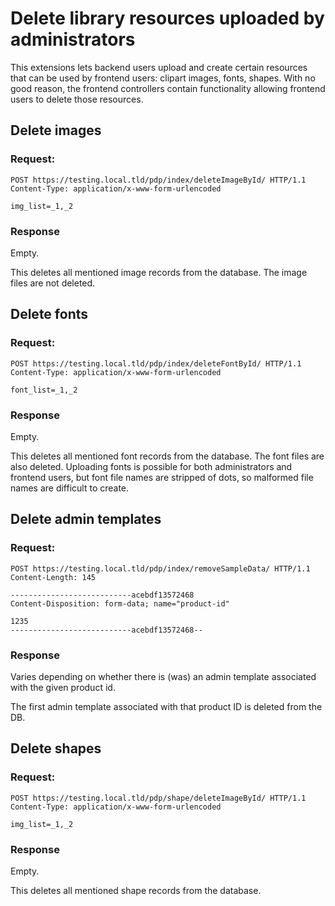 # Delete library resources uploaded by administrators

This extensions lets backend users upload and create certain resources that can be used by frontend users: clipart images, fonts, shapes.
With no good reason, the frontend controllers contain functionality allowing frontend users to delete those resources. 

## Delete images

### Request:
```
POST https://testing.local.tld/pdp/index/deleteImageById/ HTTP/1.1
Content-Type: application/x-www-form-urlencoded

img_list=_1,_2
```

### Response
Empty.

This deletes all mentioned image records from the database. 
The image files are not deleted.


## Delete fonts

### Request:
```
POST https://testing.local.tld/pdp/index/deleteFontById/ HTTP/1.1
Content-Type: application/x-www-form-urlencoded

font_list=_1,_2
```

### Response
Empty.

This deletes all mentioned font records from the database. 
The font files are also deleted. 
Uploading fonts is possible for both administrators and frontend users, 
but font file names are stripped of dots, so malformed file names are difficult to create.

## Delete admin templates

### Request:
```
POST https://testing.local.tld/pdp/index/removeSampleData/ HTTP/1.1
Content-Length: 145

---------------------------acebdf13572468
Content-Disposition: form-data; name="product-id"

1235
---------------------------acebdf13572468--
```

### Response
Varies depending on whether there is (was) an admin template associated with the given product id.

The first admin template associated with that product ID is deleted from the DB. 

## Delete shapes

### Request:
```
POST https://testing.local.tld/pdp/shape/deleteImageById/ HTTP/1.1
Content-Type: application/x-www-form-urlencoded

img_list=_1,_2
```

### Response
Empty.

This deletes all mentioned shape records from the database. 
